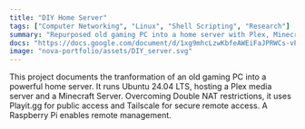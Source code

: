 ```yaml
---
title: "DIY Home Server"
tags: ["Computer Networking", "Linux", "Shell Scripting", "Research"]
summary: "Repurposed old gaming PC into a home server with Plex, Minecraft, Tailscale for secure access, and a Raspberry Pi for remote access."
docs: "https://docs.google.com/document/d/1xg9mhcLzwKbfeAWEiFaJPRWCs-vPFomKNE2vJUJYcnI/edit?tab=t.0#heading=h.avly6dtkvsp1"
image: "nova-portfolio/assets/DIY_server.svg"
---
```


This project documents the tranformation of an old gaming PC into a powerful home server. It runs Ubuntu 24.04 LTS, hosting a Plex media server and a Minecraft Server. Overcoming Double NAT restrictions, it uses Playit.gg for public access and Tailscale for secure remote access. A Raspberry Pi enables remote management.